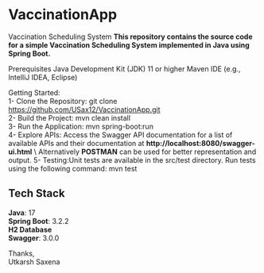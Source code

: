 # VaccinationApp

Vaccination Scheduling System
**This repository contains the source code for a simple Vaccination Scheduling System implemented in Java using Spring Boot.**

Prerequisites
Java Development Kit (JDK) 11 or higher
Maven
IDE (e.g., IntelliJ IDEA, Eclipse)

Getting Started:  
1- Clone the Repository: git clone https://github.com/USax12/VaccinationApp.git \
2- Build the Project: mvn clean install \
3- Run the Application: mvn spring-boot:run \
4- Explore APIs: Access the Swagger API documentation for a list of available APIs and their documentation at **http://localhost:8080/swagger-ui.html** \ 
Alternatively **POSTMAN** can be used for better representation and output. 
5- Testing:Unit tests are available in the src/test directory. Run tests using the following command: mvn test

## Tech Stack
 **Java**: 17 \
 **Spring Boot**: 3.2.2 \
 **H2 Database** \
 **Swagger**: 3.0.0

 Thanks, \
 Utkarsh Saxena
